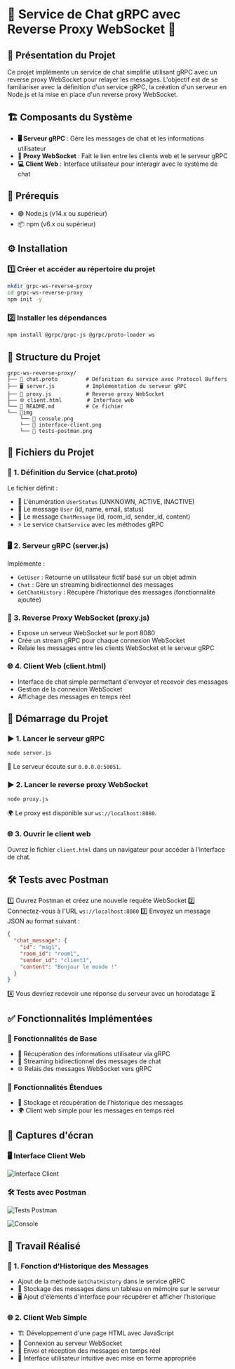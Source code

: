 # 💬 Service de Chat gRPC avec Reverse Proxy WebSocket 🚀

## 📝 Présentation du Projet
Ce projet implémente un service de chat simplifié utilisant gRPC avec un reverse proxy WebSocket pour relayer les messages. L'objectif est de se familiariser avec la définition d'un service gRPC, la création d'un serveur en Node.js et la mise en place d'un reverse proxy WebSocket.

## 🏗️ Composants du Système
- **🖥️ Serveur gRPC** : Gère les messages de chat et les informations utilisateur
- **🔄 Proxy WebSocket** : Fait le lien entre les clients web et le serveur gRPC
- **💻 Client Web** : Interface utilisateur pour interagir avec le système de chat

## 📌 Prérequis
- 🟢 Node.js (v14.x ou supérieur)
- 📦 npm (v6.x ou supérieur)

## ⚙️ Installation

### 1️⃣ Créer et accéder au répertoire du projet
```bash
mkdir grpc-ws-reverse-proxy
cd grpc-ws-reverse-proxy
npm init -y
```

### 2️⃣ Installer les dépendances
```bash
npm install @grpc/grpc-js @grpc/proto-loader ws
```

## 📂 Structure du Projet
```
grpc-ws-reverse-proxy/
├── 📜 chat.proto         # Définition du service avec Protocol Buffers
├── 🖥️ server.js          # Implémentation du serveur gRPC
├── 🔄 proxy.js           # Reverse proxy WebSocket
├── 🌐 client.html        # Interface web
└── 📖 README.md          # Ce fichier
└── 📁img
    └── 📜 console.png    
    └── 📜 interface-client.png
    └── 📜 tests-postman.png
```

## 📄 Fichiers du Projet

### 📜 1. Définition du Service (chat.proto)
Le fichier définit :
- 📌 L'énumération `UserStatus` (UNKNOWN, ACTIVE, INACTIVE)
- 👤 Le message `User` (id, name, email, status)
- 💬 Le message `ChatMessage` (id, room_id, sender_id, content)
- ⚡ Le service `ChatService` avec les méthodes gRPC

### 🖥️ 2. Serveur gRPC (server.js)
Implémente :
- `GetUser` : Retourne un utilisateur fictif basé sur un objet admin
- `Chat` : Gère un streaming bidirectionnel des messages
- `GetChatHistory` : Récupère l'historique des messages (fonctionnalité ajoutée)

### 🔄 3. Reverse Proxy WebSocket (proxy.js)
- Expose un serveur WebSocket sur le port 8080
- Crée un stream gRPC pour chaque connexion WebSocket
- Relaie les messages entre les clients WebSocket et le serveur gRPC

### 🌐 4. Client Web (client.html)
- Interface de chat simple permettant d'envoyer et recevoir des messages
- Gestion de la connexion WebSocket
- Affichage des messages en temps réel

## 🚀 Démarrage du Projet

### ▶️ 1. Lancer le serveur gRPC
```bash
node server.js
```
📡 Le serveur écoute sur `0.0.0.0:50051`.

### ▶️ 2. Lancer le reverse proxy WebSocket
```bash
node proxy.js
```
🌍 Le proxy est disponible sur `ws://localhost:8080`.

### 🌐 3. Ouvrir le client web
Ouvrez le fichier `client.html` dans un navigateur pour accéder à l'interface de chat.

## 🛠️ Tests avec Postman

1️⃣ Ouvrez Postman et créez une nouvelle requête WebSocket
2️⃣ Connectez-vous à l'URL `ws://localhost:8080`
3️⃣ Envoyez un message JSON au format suivant :

```json
{
  "chat_message": {
    "id": "msg1",
    "room_id": "room1",
    "sender_id": "client1",
    "content": "Bonjour le monde !"
  }
}
```

4️⃣ Vous devriez recevoir une réponse du serveur avec un horodatage ⏳

## ✅ Fonctionnalités Implémentées

### 🔹 Fonctionnalités de Base
- 👤 Récupération des informations utilisateur via gRPC
- 🔄 Streaming bidirectionnel des messages de chat
- 🌐 Relais des messages WebSocket vers gRPC

### 🔹 Fonctionnalités Étendues
- 📜 Stockage et récupération de l'historique des messages
- 🌍 Client web simple pour les messages en temps réel

## 📸 Captures d'écran

### 🖥️ Interface Client Web
![Interface Client](img/interface-client.png)

### 🛠️ Tests avec Postman
![Tests Postman](img/tests-postman.png)


![Console](img/console.png)

## 🔧 Travail Réalisé

### 📜 1. Fonction d'Historique des Messages
- Ajout de la méthode `GetChatHistory` dans le service gRPC
- 📂 Stockage des messages dans un tableau en mémoire sur le serveur
- 🖥️ Ajout d'éléments d'interface pour récupérer et afficher l'historique

### 🌐 2. Client Web Simple
- 🏗️ Développement d'une page HTML avec JavaScript
- 🔄 Connexion au serveur WebSocket
- 💬 Envoi et réception des messages en temps réel
- 🎨 Interface utilisateur intuitive avec mise en forme appropriée


